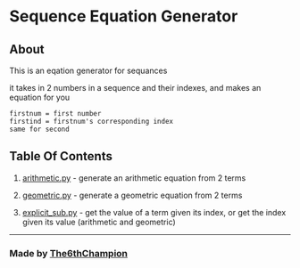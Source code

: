 # Sequence Equation Generator
## About
This is an eqation generator for sequances

it takes in 2 numbers in a sequence and their indexes, and makes an equation for you

```
firstnum = first number
firstind = firstnum's corresponding index
same for second
```

## Table Of Contents
1. [arithmetic.py](https://github.com/The-6th-Champion/Random-Scripts/blob/master/Sequence-equations/arithmetic.py) - generate an arithmetic equation from 2 terms

2. [geometric.py](https://github.com/The-6th-Champion/Random-Scripts/blob/master/Sequence-equations/geometric.py) - generate a geometric equation from 2 terms

3. [explicit_sub.py](https://github.com/The-6th-Champion/Random-Scripts/blob/master/Sequence-equations/explicit_sub.py) - get the value of a term given its index, or get the index given its value (arithmetic and geometric)

<hr/>

### Made by [The6thChampion](https://github.com/The-6th-Champion)
